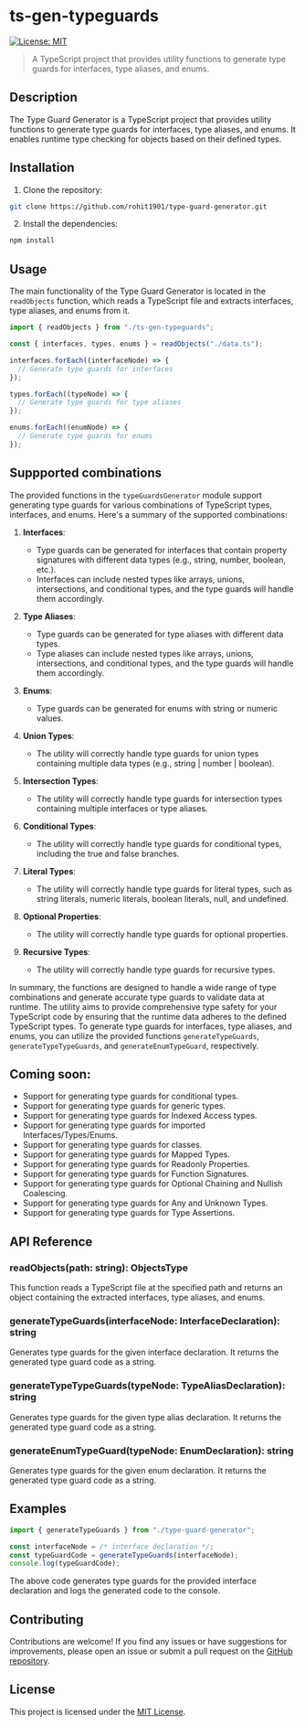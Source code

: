 # ts-gen-typeguards

[![License: MIT](https://img.shields.io/badge/License-MIT-yellow.svg)](https://opensource.org/licenses/MIT)

> A TypeScript project that provides utility functions to generate type guards for interfaces, type aliases, and enums.

## Description

The Type Guard Generator is a TypeScript project that provides utility functions to generate type guards for interfaces, type aliases, and enums. It enables runtime type checking for objects based on their defined types.

## Installation

1. Clone the repository:

```bash
git clone https://github.com/rohit1901/type-guard-generator.git
```

2. Install the dependencies:

```bash
npm install
```

## Usage

The main functionality of the Type Guard Generator is located in the `readObjects` function, which reads a TypeScript file and extracts interfaces, type aliases, and enums from it.

```typescript
import { readObjects } from "./ts-gen-typeguards";

const { interfaces, types, enums } = readObjects("./data.ts");

interfaces.forEach((interfaceNode) => {
  // Generate type guards for interfaces
});

types.forEach((typeNode) => {
  // Generate type guards for type aliases
});

enums.forEach((enumNode) => {
  // Generate type guards for enums
});
```
## Suppported combinations
The provided functions in the `typeGuardsGenerator` module support generating type guards for various combinations of TypeScript types, interfaces, and enums. Here's a summary of the supported combinations:

1. **Interfaces**:
    - Type guards can be generated for interfaces that contain property signatures with different data types (e.g., string, number, boolean, etc.).
    - Interfaces can include nested types like arrays, unions, intersections, and conditional types, and the type guards will handle them accordingly.

2. **Type Aliases**:
    - Type guards can be generated for type aliases with different data types.
    - Type aliases can include nested types like arrays, unions, intersections, and conditional types, and the type guards will handle them accordingly.

3. **Enums**:
    - Type guards can be generated for enums with string or numeric values.

4. **Union Types**:
    - The utility will correctly handle type guards for union types containing multiple data types (e.g., string | number | boolean).

5. **Intersection Types**:
    - The utility will correctly handle type guards for intersection types containing multiple interfaces or type aliases.

6. **Conditional Types**:
    - The utility will correctly handle type guards for conditional types, including the true and false branches.

7. **Literal Types**:
    - The utility will correctly handle type guards for literal types, such as string literals, numeric literals, boolean literals, null, and undefined.
8. **Optional Properties**:
    - The utility will correctly handle type guards for optional properties.
9. **Recursive Types**:
    - The utility will correctly handle type guards for recursive types.

In summary, the functions are designed to handle a wide range of type combinations and generate accurate type guards to validate data at runtime. The utility aims to provide comprehensive type safety for your TypeScript code by ensuring that the runtime data adheres to the defined TypeScript types.
To generate type guards for interfaces, type aliases, and enums, you can utilize the provided functions `generateTypeGuards`, `generateTypeTypeGuards`, and `generateEnumTypeGuard`, respectively.

## Coming soon: 
- Support for generating type guards for conditional types.
- Support for generating type guards for generic types.
- Support for generating type guards for Indexed Access types.
- Support for generating type guards for imported Interfaces/Types/Enums.
- Support for generating type guards for classes.
- Support for generating type guards for Mapped Types.
- Support for generating type guards for Readonly Properties.
- Support for generating type guards for Function Signatures.
- Support for generating type guards for Optional Chaining and Nullish Coalescing.
- Support for generating type guards for Any and Unknown Types.
- Support for generating type guards for Type Assertions.
## API Reference

### readObjects(path: string): ObjectsType

This function reads a TypeScript file at the specified path and returns an object containing the extracted interfaces, type aliases, and enums.

### generateTypeGuards(interfaceNode: InterfaceDeclaration): string

Generates type guards for the given interface declaration. It returns the generated type guard code as a string.

### generateTypeTypeGuards(typeNode: TypeAliasDeclaration): string

Generates type guards for the given type alias declaration. It returns the generated type guard code as a string.

### generateEnumTypeGuard(typeNode: EnumDeclaration): string

Generates type guards for the given enum declaration. It returns the generated type guard code as a string.

## Examples

```typescript
import { generateTypeGuards } from "./type-guard-generator";

const interfaceNode = /* interface declaration */;
const typeGuardCode = generateTypeGuards(interfaceNode);
console.log(typeGuardCode);
```

The above code generates type guards for the provided interface declaration and logs the generated code to the console.

## Contributing

Contributions are welcome! If you find any issues or have suggestions for improvements, please open an issue or submit a pull request on the [GitHub repository](https://github.com/rohit1901/type-guard-generator).

## License

This project is licensed under the [MIT License](https://opensource.org/licenses/MIT).